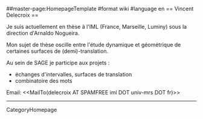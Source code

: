 ##master-page:HomepageTemplate
#format wiki
#language en
== Vincent Delecroix ==

Je suis actuellement en thèse à l'IML (France, Marseille, Luminy) sous la direction d'Arnaldo Nogueira.

Mon sujet de thèse oscille entre l'étude dynamique et géométrique de certaines surfaces de (demi)-translation.

Au sein de SAGE je participe aux projets :
 * échanges d'intervalles, surfaces de translation
 * combinatoire des mots 

Email: <<MailTo(delecroix AT SPAMFREE iml DOT univ-mrs DOT fr)>>



----
CategoryHomepage

